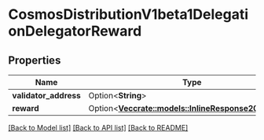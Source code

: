 # CosmosDistributionV1beta1DelegationDelegatorReward

## Properties

Name | Type | Description | Notes
------------ | ------------- | ------------- | -------------
**validator_address** | Option<**String**> |  | [optional]
**reward** | Option<[**Vec<crate::models::InlineResponse20037Pool>**](inline_response_200_37_pool.md)> |  | [optional]

[[Back to Model list]](../README.md#documentation-for-models) [[Back to API list]](../README.md#documentation-for-api-endpoints) [[Back to README]](../README.md)


